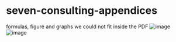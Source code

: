 # seven-consulting-appendices
formulas, figure and graphs we could not fit inside the PDF
![image](https://github.com/user-attachments/assets/6c5e637e-a5e7-48b0-8100-c817512a003c)
![image](https://github.com/user-attachments/assets/77cb951e-4886-4c2d-9a67-a892248fe991)

